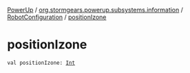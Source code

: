 [PowerUp](../../index.md) / [org.stormgears.powerup.subsystems.information](../index.md) / [RobotConfiguration](index.md) / [positionIzone](./position-izone.md)

# positionIzone

`val positionIzone: `[`Int`](https://kotlinlang.org/api/latest/jvm/stdlib/kotlin/-int/index.html)